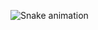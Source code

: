 

  ![Snake animation](https://github.com/danielbped/danielbped/blob/output/github-contribution-grid-snake.svg)
